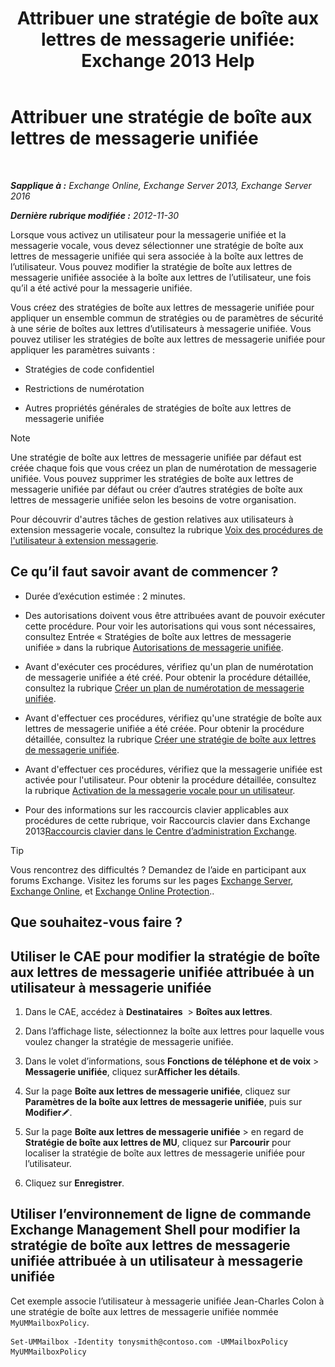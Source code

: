 ﻿---
title: 'Attribuer une stratégie de boîte aux lettres de messagerie unifiée: Exchange 2013 Help'
TOCTitle: Attribuer une stratégie de boîte aux lettres de messagerie unifiée
ms:assetid: c8da6cbe-3d22-4fff-8b5a-416b1c8adb6c
ms:mtpsurl: https://technet.microsoft.com/fr-fr/library/Bb201728(v=EXCHG.150)
ms:contentKeyID: 50479161
ms.date: 05/23/2018
mtps_version: v=EXCHG.150
ms.translationtype: MT
---

# Attribuer une stratégie de boîte aux lettres de messagerie unifiée

 

_**Sapplique à :** Exchange Online, Exchange Server 2013, Exchange Server 2016_

_**Dernière rubrique modifiée :** 2012-11-30_

Lorsque vous activez un utilisateur pour la messagerie unifiée et la messagerie vocale, vous devez sélectionner une stratégie de boîte aux lettres de messagerie unifiée qui sera associée à la boîte aux lettres de l’utilisateur. Vous pouvez modifier la stratégie de boîte aux lettres de messagerie unifiée associée à la boîte aux lettres de l’utilisateur, une fois qu’il a été activé pour la messagerie unifiée.

Vous créez des stratégies de boîte aux lettres de messagerie unifiée pour appliquer un ensemble commun de stratégies ou de paramètres de sécurité à une série de boîtes aux lettres d’utilisateurs à messagerie unifiée. Vous pouvez utiliser les stratégies de boîte aux lettres de messagerie unifiée pour appliquer les paramètres suivants :

  - Stratégies de code confidentiel

  - Restrictions de numérotation

  - Autres propriétés générales de stratégies de boîte aux lettres de messagerie unifiée

> [!NOTE]
> Une stratégie de boîte aux lettres de messagerie unifiée par défaut est créée chaque fois que vous créez un plan de numérotation de messagerie unifiée. Vous pouvez supprimer les stratégies de boîte aux lettres de messagerie unifiée par défaut ou créer d’autres stratégies de boîte aux lettres de messagerie unifiée selon les besoins de votre organisation.


Pour découvrir d'autres tâches de gestion relatives aux utilisateurs à extension messagerie vocale, consultez la rubrique [Voix des procédures de l'utilisateur à extension messagerie](voice-mail-enabled-user-procedures-exchange-2013-help.md).

## Ce qu’il faut savoir avant de commencer ?

  - Durée d’exécution estimée : 2 minutes.

  - Des autorisations doivent vous être attribuées avant de pouvoir exécuter cette procédure. Pour voir les autorisations qui vous sont nécessaires, consultez Entrée « Stratégies de boîte aux lettres de messagerie unifiée » dans la rubrique [Autorisations de messagerie unifiée](unified-messaging-permissions-exchange-2013-help.md).

  - Avant d'exécuter ces procédures, vérifiez qu'un plan de numérotation de messagerie unifiée a été créé. Pour obtenir la procédure détaillée, consultez la rubrique [Créer un plan de numérotation de messagerie unifiée](create-a-um-dial-plan-exchange-2013-help.md).

  - Avant d'effectuer ces procédures, vérifiez qu'une stratégie de boîte aux lettres de messagerie unifiée a été créée. Pour obtenir la procédure détaillée, consultez la rubrique [Créer une stratégie de boîte aux lettres de messagerie unifiée](create-a-um-mailbox-policy-exchange-2013-help.md).

  - Avant d'effectuer ces procédures, vérifiez que la messagerie unifiée est activée pour l'utilisateur. Pour obtenir la procédure détaillée, consultez la rubrique [Activation de la messagerie vocale pour un utilisateur](enable-a-user-for-voice-mail-exchange-2013-help.md).

  - Pour des informations sur les raccourcis clavier applicables aux procédures de cette rubrique, voir Raccourcis clavier dans Exchange 2013[Raccourcis clavier dans le Centre d’administration Exchange](keyboard-shortcuts-in-the-exchange-admin-center-exchange-online-protection-help.md).

> [!TIP]
> Vous rencontrez des difficultés ? Demandez de l’aide en participant aux forums Exchange. Visitez les forums sur les pages <a href="https://go.microsoft.com/fwlink/p/?linkid=60612">Exchange Server</a>, <a href="https://go.microsoft.com/fwlink/p/?linkid=267542">Exchange Online</a>, et <a href="https://go.microsoft.com/fwlink/p/?linkid=285351">Exchange Online Protection</a>..


## Que souhaitez-vous faire ?

## Utiliser le CAE pour modifier la stratégie de boîte aux lettres de messagerie unifiée attribuée à un utilisateur à messagerie unifiée

1.  Dans le CAE, accédez à **Destinataires**  \> **Boîtes aux lettres**.

2.  Dans l’affichage liste, sélectionnez la boîte aux lettres pour laquelle vous voulez changer la stratégie de messagerie unifiée.

3.  Dans le volet d’informations, sous **Fonctions de téléphone et de voix** \> **Messagerie unifiée**, cliquez sur**Afficher les détails**.

4.  Sur la page **Boîte aux lettres de messagerie unifiée**, cliquez sur **Paramètres de la boîte aux lettres de messagerie unifiée**, puis sur **Modifier**![Icône Modifier](images/Bb124582.6f53ccb2-1f13-4c02-bea0-30690e6ea71d(EXCHG.150).gif "Icône Modifier").

5.  Sur la page **Boîte aux lettres de messagerie unifiée** \> en regard de **Stratégie de boîte aux lettres de MU**, cliquez sur **Parcourir** pour localiser la stratégie de boîte aux lettres de messagerie unifiée pour l’utilisateur.

6.  Cliquez sur **Enregistrer**.

## Utiliser l’environnement de ligne de commande Exchange Management Shell pour modifier la stratégie de boîte aux lettres de messagerie unifiée attribuée à un utilisateur à messagerie unifiée

Cet exemple associe l’utilisateur à messagerie unifiée Jean-Charles Colon à une stratégie de boîte aux lettres de messagerie unifiée nommée `MyUMMailboxPolicy`.

    Set-UMMailbox -Identity tonysmith@contoso.com -UMMailboxPolicy MyUMMailboxPolicy

